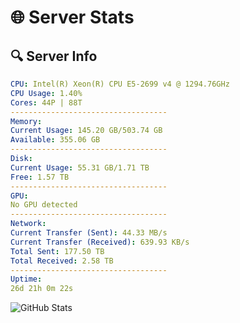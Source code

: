 # 🌐 Server Stats
## 🔍 Server Info
```yaml
CPU: Intel(R) Xeon(R) CPU E5-2699 v4 @ 1294.76GHz
CPU Usage: 1.40%
Cores: 44P | 88T
-----------------------------------
Memory:
Current Usage: 145.20 GB/503.74 GB
Available: 355.06 GB
-----------------------------------
Disk:
Current Usage: 55.31 GB/1.71 TB
Free: 1.57 TB
-----------------------------------
GPU:
No GPU detected
-----------------------------------
Network:
Current Transfer (Sent): 44.33 MB/s
Current Transfer (Received): 639.93 KB/s
Total Sent: 177.50 TB
Total Received: 2.58 TB
-----------------------------------
Uptime:
26d 21h 0m 22s
```
![GitHub Stats](https://img.shields.io/badge/Updated-2025-03-06_19:43:40-blue)